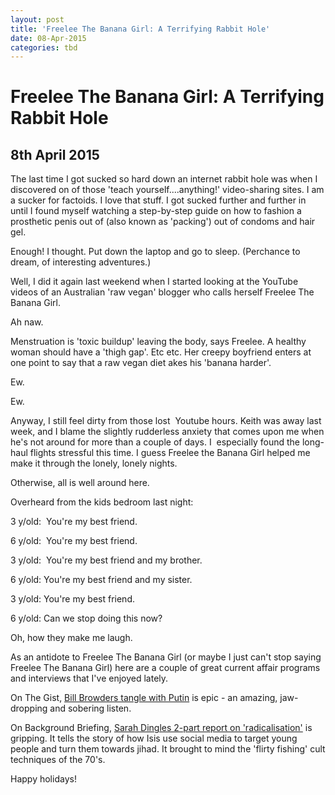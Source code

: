 ```yaml
---
layout: post
title: 'Freelee The Banana Girl: A Terrifying Rabbit Hole'
date: 08-Apr-2015
categories: tbd
---
```


# Freelee The Banana Girl: A Terrifying Rabbit Hole

## 8th April 2015

The last time I got sucked so hard down an internet rabbit hole was when I discovered on of those 'teach yourself....anything!' video-sharing sites. I am a sucker for factoids. I love that stuff. I got sucked further and further in until I found myself watching a step-by-step guide on how to fashion a prosthetic penis out of (also known as 'packing') out of condoms and hair gel.

Enough! I thought. Put down the laptop and go to sleep. (Perchance to dream,   of interesting adventures.)

Well,   I did it again last weekend when I started looking at the YouTube videos of an Australian 'raw vegan' blogger who calls herself Freelee The Banana Girl.

Ah naw.

Menstruation is 'toxic buildup' leaving the body,   says Freelee. A healthy woman should have a 'thigh gap'. Etc etc. Her creepy boyfriend enters at one point to say that a raw vegan diet akes his 'banana harder'.

Ew.

Ew.

Anyway, I still feel dirty from those lost  Youtube hours. Keith was away last week, and I blame the slightly rudderless anxiety that comes upon me when he's not around for more than a couple of days. I  especially found the long-haul flights stressful this time. I guess Freelee the Banana Girl helped me make it through the lonely, lonely nights.

Otherwise, all is well around here.

Overheard from the kids bedroom last night:

3 y/old:  You're my best friend.

6 y/old:  You're my best friend.

3 y/old:  You're my best friend and my brother.

6 y/old: You're my best friend and my sister.

3 y/old: You're my best friend.

6 y/old: Can we stop doing this now?

Oh, how they make me laugh.

As an antidote to Freelee The Banana Girl (or maybe I just can't stop saying Freelee The Banana Girl) here are a couple of great current affair programs and interviews that I've enjoyed lately.

On The Gist, <a href="http://www.slate.com/articles/podcasts/gist/2015/02/the_gist_bill_browder_on_putin_s_russia_and_sergei_magnitsky.html">Bill Browders tangle with Putin</a> is epic - an amazing, jaw-dropping and sobering listen.

On Background Briefing, <a href="http://www.abc.net.au/radionational/programs/backgroundbriefing/de-radicalisation-and-the-authentic-voices-of-reason/6342310">Sarah Dingles 2-part report on 'radicalisation'</a> is gripping. It tells the story of how Isis use social media to target young people and turn them towards jihad. It brought to mind the 'flirty fishing' cult techniques of the 70's.

Happy holidays!
